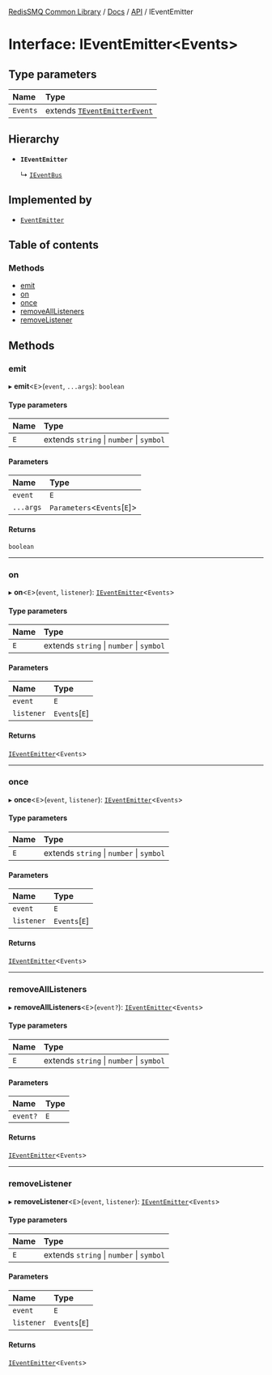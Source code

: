 [RedisSMQ Common Library](../../../README.md) / [Docs](../../README.md) / [API](../README.md) / IEventEmitter

# Interface: IEventEmitter\<Events\>

## Type parameters

| Name | Type |
| :------ | :------ |
| `Events` | extends [`TEventEmitterEvent`](../README.md#teventemitterevent) |

## Hierarchy

- **`IEventEmitter`**

  ↳ [`IEventBus`](IEventBus.md)

## Implemented by

- [`EventEmitter`](../classes/EventEmitter.md)

## Table of contents

### Methods

- [emit](IEventEmitter.md#emit)
- [on](IEventEmitter.md#on)
- [once](IEventEmitter.md#once)
- [removeAllListeners](IEventEmitter.md#removealllisteners)
- [removeListener](IEventEmitter.md#removelistener)

## Methods

### emit

▸ **emit**\<`E`\>(`event`, `...args`): `boolean`

#### Type parameters

| Name | Type |
| :------ | :------ |
| `E` | extends `string` \| `number` \| `symbol` |

#### Parameters

| Name | Type |
| :------ | :------ |
| `event` | `E` |
| `...args` | `Parameters`\<`Events`[`E`]\> |

#### Returns

`boolean`

___

### on

▸ **on**\<`E`\>(`event`, `listener`): [`IEventEmitter`](IEventEmitter.md)\<`Events`\>

#### Type parameters

| Name | Type |
| :------ | :------ |
| `E` | extends `string` \| `number` \| `symbol` |

#### Parameters

| Name | Type |
| :------ | :------ |
| `event` | `E` |
| `listener` | `Events`[`E`] |

#### Returns

[`IEventEmitter`](IEventEmitter.md)\<`Events`\>

___

### once

▸ **once**\<`E`\>(`event`, `listener`): [`IEventEmitter`](IEventEmitter.md)\<`Events`\>

#### Type parameters

| Name | Type |
| :------ | :------ |
| `E` | extends `string` \| `number` \| `symbol` |

#### Parameters

| Name | Type |
| :------ | :------ |
| `event` | `E` |
| `listener` | `Events`[`E`] |

#### Returns

[`IEventEmitter`](IEventEmitter.md)\<`Events`\>

___

### removeAllListeners

▸ **removeAllListeners**\<`E`\>(`event?`): [`IEventEmitter`](IEventEmitter.md)\<`Events`\>

#### Type parameters

| Name | Type |
| :------ | :------ |
| `E` | extends `string` \| `number` \| `symbol` |

#### Parameters

| Name | Type |
| :------ | :------ |
| `event?` | `E` |

#### Returns

[`IEventEmitter`](IEventEmitter.md)\<`Events`\>

___

### removeListener

▸ **removeListener**\<`E`\>(`event`, `listener`): [`IEventEmitter`](IEventEmitter.md)\<`Events`\>

#### Type parameters

| Name | Type |
| :------ | :------ |
| `E` | extends `string` \| `number` \| `symbol` |

#### Parameters

| Name | Type |
| :------ | :------ |
| `event` | `E` |
| `listener` | `Events`[`E`] |

#### Returns

[`IEventEmitter`](IEventEmitter.md)\<`Events`\>
